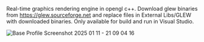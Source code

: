 Real-time graphics rendering engine in opengl c++. Download glew binaries from https://glew.sourceforge.net and replace files in External Libs/GLEW with downloaded binaries.
Only available for build and run in Visual Studio. 

![Base Profile Screenshot 2025 01 11 - 21 09 04 16](https://github.com/user-attachments/assets/01d3a78e-54bd-4301-bbef-59c601b18b3e)
